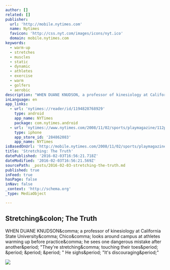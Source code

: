 ```yaml
---
author: []
related: []
publisher:
  url: 'http://mobile.nytimes.com'
  name: Nytimes
  favicon: 'http://css.nyt.com/images/icons/nyt.ico'
  domain: mobile.nytimes.com
keywords:
  - warm-up
  - stretches
  - muscles
  - static
  - dynamic
  - athletes
  - exercise
  - warm
  - golfers
  - aerobic
description: "WHEN DUANE KNUDSON, a professor of kinesiology at California State University, Chico, looks around campus at athletes warming up before practice, he sees one dangerous mistake after another. \"They're stretching, touching their toes. . . . \" He sighs. \"It's discouraging.\""
inLanguage: en
app_links:
  - url: 'nytimes://reader/id/1194828768929'
    type: android
    app_name: NYTimes
    package: com.nytimes.android
  - url: 'nytimes://www.nytimes.com/2008/11/02/sports/playmagazine/112pewarm.html'
    type: iphone
    app_store_id: '284862083'
    app_name: NYTimes
isBasedOnUrl: 'http://mobile.nytimes.com/2008/11/02/sports/playmagazine/112pewarm.html?smprod=nytcore-iphone&smid=nytcore-iphone-share&_r=0&referer='
title: 'Stretching: The Truth'
datePublished: '2016-02-03T16:56:21.718Z'
dateModified: '2016-02-03T16:56:21.569Z'
sourcePath: _posts/2016-02-03-stretching-the-truth.md
published: true
inFeed: true
hasPage: false
inNav: false
_context: 'http://schema.org'
_type: MediaObject

---
```

<article style=""><h1>Stretching&amp;colon; The Truth</h1><p>WHEN DUANE KNUDSON&amp;comma; a professor of kinesiology at California State University&amp;comma; Chico&amp;comma; looks around campus at athletes warming up before practice&amp;comma; he sees one dangerous mistake after another&amp;period; "They're stretching&amp;comma; touching their toes&amp;period; &amp;period; &amp;period; &amp;period; " He sighs&amp;period; "It's discouraging&amp;period;"</p><img src="http://static01.nyt.com/images/2008/11/02/sports/playmagazine/02physed_190.jpg" /></article>